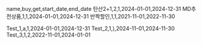 name,buy,get,start_date,end_date
탄산2+1,2,1,2024-01-01,2024-12-31
MD추천상품,1,1,2024-01-01,2024-12-31
반짝할인,1,1,2021-11-01,2022-11-30



Test_1,a,1,2024-01-01,2024-12-31
Test_2,1,),2024-11-01,2024-11-30
Test_3,1,2,2022-11-01,2024-01-01